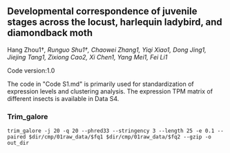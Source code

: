 ## Developmental correspondence of juvenile stages across the locust, harlequin ladybird, and diamondback moth

Hang Zhou1†*, Runguo Shu1†, Chaowei Zhang1, Yiqi Xiao1, Dong Jing1, Jiejing Tang1, Zixiong Cao2, Xi Chen1, Yang Mei1, Fei Li1*

Code version:1.0

The code in "Code S1.md" is primarily used for standardization of expression levels and clustering analysis. The expression TPM matrix of different insects is available in Data S4.

### Trim_galore
```shell
trim_galore -j 20 -q 20 --phred33 --stringency 3 --length 25 -e 0.1 --paired $dir/cmp/01raw_data/$fq1 $dir/cmp/01raw_data/$fq2 --gzip -o out_dir

```
